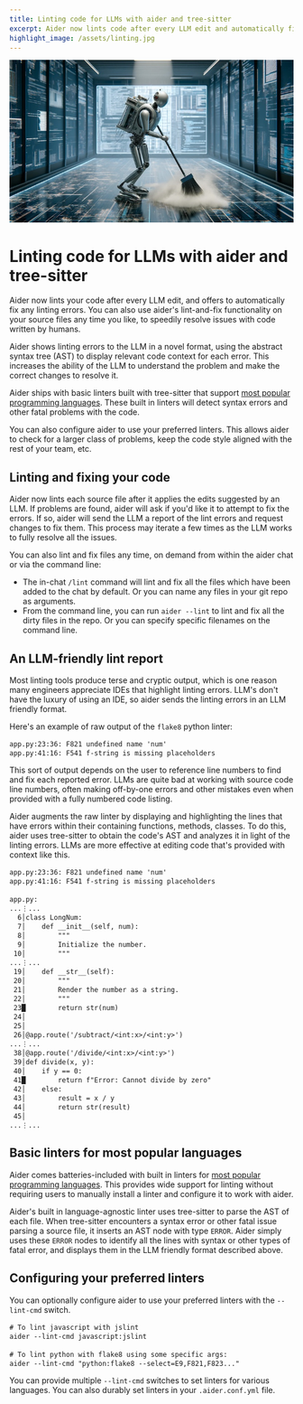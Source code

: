 ```yaml
---
title: Linting code for LLMs with aider and tree-sitter
excerpt: Aider now lints code after every LLM edit and automatically fixes errors, using tree-sitter and AST-aware code context.
highlight_image: /assets/linting.jpg
---
```


[![Linting code](/assets/linting.jpg)](https://aider.chat/assets/linting.jpg)

# Linting code for LLMs with aider and tree-sitter

Aider now lints your code after every LLM edit, and offers to automatically fix
any linting errors.
You can also use aider's lint-and-fix functionality on your source files any time
you like, to speedily resolve issues with code written by humans.

Aider shows linting errors to the LLM in a novel format,
using the abstract syntax tree (AST) to display relevant code context for each
error.
This increases the ability of the LLM to understand the problem and
make the correct changes to resolve it.

Aider ships with basic linters built with tree-sitter that support
[most popular programming languages](https://github.com/paul-gauthier/grep-ast/blob/main/grep_ast/parsers.py).
These built in linters will detect syntax errors and other fatal problems with the code.

You can also configure aider to use your preferred linters.
This allows aider to check for a larger class of problems, keep the code style
aligned with the rest of your team, etc.

## Linting and fixing your code

Aider now lints each source file after it applies the edits
suggested by an LLM.
If problems are found, aider will ask if you'd like it to
attempt to fix the errors.
If so, aider will send the LLM a report of the lint errors
and request changes to fix them. This process may iterate a few times
as the LLM works to fully resolve all the issues.

You can also lint and fix files any time, on demand from within the aider chat or via the
command line:

- The in-chat `/lint` command will lint and fix all the files which have
been added to the chat by default. Or you can name any files
in your git repo as arguments.
- From the command line, you can run `aider --lint` to lint and fix
all the dirty files in the repo.
Or you can specify specific filenames on the command line.


## An LLM-friendly lint report

Most linting tools produce terse and cryptic output,
which is one reason many engineers appreciate IDEs that highlight
linting errors.
LLM's don't have the luxury of using an IDE, so aider sends
the linting errors in an LLM friendly format.

Here's an example of raw output of the `flake8` python linter:

```
app.py:23:36: F821 undefined name 'num'
app.py:41:16: F541 f-string is missing placeholders
```

This sort of output depends on the user to reference line numbers to find and fix
each reported error.
LLMs are quite bad at working with source code line numbers, often
making off-by-one errors and other mistakes even when provided with
a fully numbered code listing.

Aider augments the raw linter by
displaying and
highlighting the lines that have errors within their
containing functions, methods, classes.
To do this, aider uses tree-sitter to obtain the code's AST and analyzes it
in light of the linting errors.
LLMs are more effective at editing code that's provided
with context like this.

```
app.py:23:36: F821 undefined name 'num'
app.py:41:16: F541 f-string is missing placeholders

app.py:
...⋮...
  6│class LongNum:
  7│    def __init__(self, num):
  8│        """
  9│        Initialize the number.
 10│        """
...⋮...
 19│    def __str__(self):
 20│        """
 21│        Render the number as a string.
 22│        """
 23█        return str(num)
 24│
 25│
 26│@app.route('/subtract/<int:x>/<int:y>')
...⋮...
 38│@app.route('/divide/<int:x>/<int:y>')
 39│def divide(x, y):
 40│    if y == 0:
 41█        return f"Error: Cannot divide by zero"
 42│    else:
 43│        result = x / y
 44│        return str(result)
 45│
...⋮...
```

## Basic linters for most popular languages

Aider comes batteries-included with built in linters for
[most popular programming languages](https://github.com/paul-gauthier/grep-ast/blob/main/grep_ast/parsers.py).
This provides wide support for linting without requiring
users to manually install a linter and configure it to work with aider.

Aider's built in language-agnostic linter uses tree-sitter to parse
the AST of each file.
When tree-sitter encounters a syntax error or other fatal issue
parsing a source file, it inserts an AST node with type `ERROR`.
Aider simply uses these `ERROR` nodes to identify all the lines
with syntax or other types of fatal error, and displays
them in the LLM friendly format described above.

## Configuring your preferred linters

You can optionally configure aider to use
your preferred linters with the `--lint-cmd` switch.

```
# To lint javascript with jslint
aider --lint-cmd javascript:jslint

# To lint python with flake8 using some specific args:
aider --lint-cmd "python:flake8 --select=E9,F821,F823..."
```

You can provide multiple `--lint-cmd` switches
to set linters for various languages.
You can also durably set linters in your `.aider.conf.yml` file.

